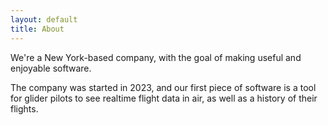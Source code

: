 ```yaml
---
layout: default
title: About
---
```


We're a New York-based company, with the goal of making useful and enjoyable software.

The company was started in 2023, and our first piece of software is a tool for glider pilots to see realtime flight data in air, as well as a history of their flights.